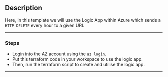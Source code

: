 ## Description

Here, In this template we will use the Logic App within Azure which sends a `HTTP DELETE` every hour to a given URI.

---

### Steps

* Login into the AZ account using the `az login`.
* Put this terraform code in your workspace to use the logic app.
* Then, run the terraform script to create and utilise the logic app.

---
